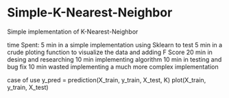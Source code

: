 # Simple-K-Nearest-Neighbor

Simple implementation of K-Nearest-Neighbor

time Spent:
  5 min in a simple implementation using Sklearn to test
  5 min in a crude ploting function to visualize the data and adding F Score
  20 min in desing and researching
  10 min implementing algorithm
  10 min in testing and bug fix
  10  min wasted implementing a much more complex implementation
 
case of use 
y_pred = prediction(X_train, y_train, X_test, K)
plot(X_train, y_train, X_test)
  
  
